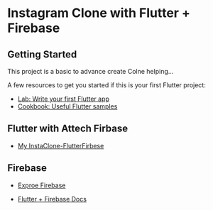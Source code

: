 # Instagram Clone with Flutter + Firebase

## Getting Started

This project is a basic to advance create Colne helping...

A few resources to get you started if this is your first Flutter project:

- [Lab: Write your first Flutter app](https://flutter.dev/docs/get-started/codelab)
- [Cookbook: Useful Flutter samples](https://flutter.dev/docs/cookbook)

## Flutter with Attech Firbase
- [My InstaClone-FlutterFirbese](https://console.firebase.google.com/u/3/project/instaclone-flutterfire/overview)

## Firebase
- [Exproe Firebase](https://firebase.google.com)

- [Flutter + Firebase Docs](https://firebase.flutter.dev)
